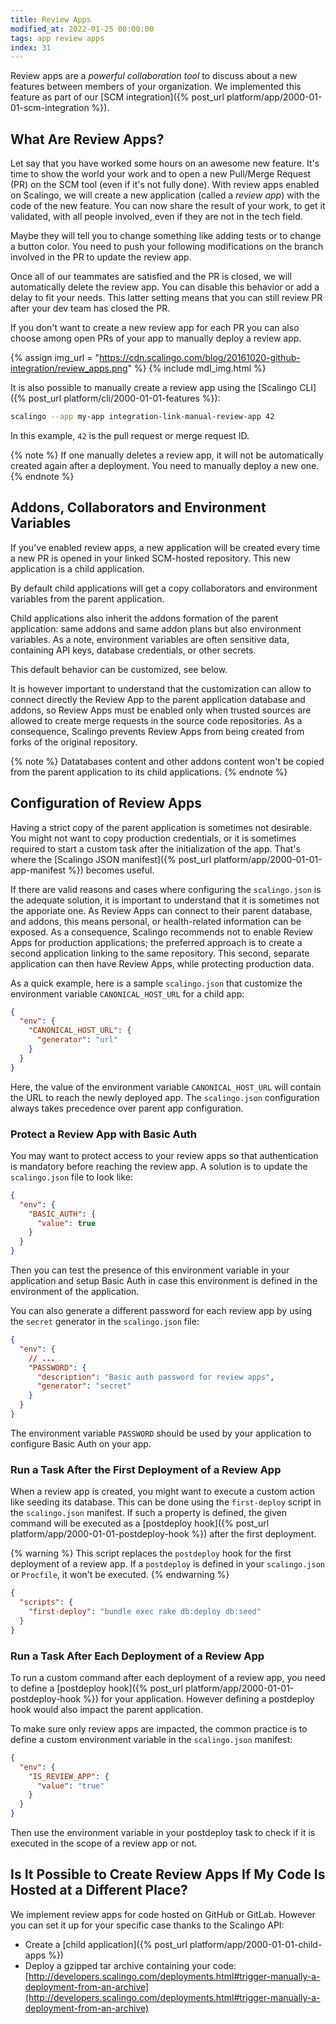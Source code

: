 ```yaml
---
title: Review Apps
modified_at: 2022-01-25 00:00:00
tags: app review apps
index: 31
---
```


Review apps are a *powerful collaboration tool* to discuss about a new features
between members of your organization. We implemented this feature as part of
our [SCM integration]({% post_url platform/app/2000-01-01-scm-integration
%}).

## What Are Review Apps?

Let say that you have worked some hours on an awesome new feature. It's time to
show the world your work and to open a new Pull/Merge Request (PR) on the SCM
tool (even if it's not fully done). With review apps enabled on Scalingo, we
will create a new application (called a _review app_) with the code of the new
feature. You can now share the result of your work, to get it validated, with
all people involved, even if they are not in the tech field.

Maybe they will tell you to change something like adding tests or to change a
button color. You need to push your following modifications on the branch
involved in the PR to update the review app.

Once all of our teammates are satisfied and the PR is closed, we will
automatically delete the review app. You can disable this behavior or add a
delay to fit your needs. This latter setting means that you can still review PR
after your dev team has closed the PR.

If you don't want to create a new review app for each PR you can also choose
among open PRs of your app to manually deploy a review app.

{% assign img_url = "https://cdn.scalingo.com/blog/20161020-github-integration/review_apps.png" %}
{% include mdl_img.html %}

It is also possible to manually create a review app using the [Scalingo CLI]({% post_url platform/cli/2000-01-01-features %}):

```sh
scalingo --app my-app integration-link-manual-review-app 42
```

In this example, `42` is the pull request or merge request ID.

{% note %}
If one manually deletes a review app, it will not be automatically created again after a deployment. You need to manually deploy a new one.
{% endnote %}

## Addons, Collaborators and Environment Variables

If you've enabled review apps, a new application will be created every time a
new PR is opened in your linked SCM-hosted repository. This new
application is a child application.

By default child applications will get a copy
collaborators and environment variables from the parent application.

Child applications also inherit the addons formation of the parent application: same addons and same addon plans but also environment variables. As a note, environment variables are often sensitive data, containing API keys, database credentials, or other secrets.

This default behavior can be customized, see below.

It is however important to understand that the customization can allow to connect directly the Review App to the parent application database and addons, so Review Apps must be enabled only when trusted sources are allowed to create merge requests in the source code repositories. As a consequence, Scalingo prevents Review Apps from being created from forks of the original repository.

{% note %}
Datatabases content and other addons content won't be copied from the parent application to its child applications.
{% endnote %}



## Configuration of Review Apps

Having a strict copy of the parent application is sometimes not desirable. You
might not want to copy production credentials, or it is sometimes required to
start a custom task after the initialization of the app. That's where the [Scalingo
JSON manifest]({% post_url platform/app/2000-01-01-app-manifest %}) becomes useful.

If there are valid reasons and cases where configuring the `scalingo.json` is the adequate solution, it is important to understand that it is sometimes not the apporiate one. As Review Apps can connect to their parent database, and addons, this means personal, or health-related information can be exposed. As a consequence, Scalingo recommends not to enable Review Apps for production applications; the preferred approach is to create a second application linking to the same repository. This second, separate application can then have Review Apps, while protecting production data.

As a quick example, here is a sample `scalingo.json` that customize the
environment variable `CANONICAL_HOST_URL` for a child app:

```json
{
  "env": {
    "CANONICAL_HOST_URL": {
      "generator": "url"
    }
  }
}
```

Here, the value of the environment variable `CANONICAL_HOST_URL` will contain
the URL to reach the newly deployed app. The `scalingo.json` configuration
always takes precedence over parent app configuration.

### Protect a Review App with Basic Auth

You may want to protect access to your review apps so that authentication is
mandatory before reaching the review app. A solution is to update the
`scalingo.json` file to look like:

```json
{
  "env": {
    "BASIC_AUTH": {
      "value": true
    }
  }
}
```

Then you can test the presence of this environment variable in your application
and setup Basic Auth in case this environment is defined in the environment of
the application.

You can also generate a different password for each review app by using the
`secret` generator in the `scalingo.json` file:

```json
{
  "env": {
    // ...
    "PASSWORD": {
      "description": "Basic auth password for review apps",
      "generator": "secret"
    }
  }
}
```

The environment variable `PASSWORD` should be used by your application to
configure Basic Auth on your app.

### Run a Task After the First Deployment of a Review App

When a review app is created, you might want to execute a custom action like
seeding its database. This can be done using the `first-deploy` script in the
`scalingo.json` manifest. If such a property is defined, the given command will
be executed as a [postdeploy hook]({% post_url
platform/app/2000-01-01-postdeploy-hook %}) after the first deployment.

{% warning %}
This script replaces the `postdeploy` hook for the first deployment of a review
app. If a `postdeploy` is defined in your `scalingo.json` or `Procfile`, it
won't be executed.
{% endwarning %}

```json
{
  "scripts": {
    "first-deploy": "bundle exec rake db:deploy db:seed"
  }
}
```

### Run a Task After Each Deployment of a Review App

To run a custom command after each deployment of a review app, you need to
define a [postdeploy hook]({% post_url platform/app/2000-01-01-postdeploy-hook
%}) for your application. However defining a postdeploy hook would also
impact the parent application.

To make sure only review apps are impacted, the common practice is to define a
custom environment variable in the `scalingo.json` manifest:

```json
{
  "env": {
    "IS_REVIEW_APP": {
      "value": "true"
    }
  }
}
```

Then use the environment variable in your postdeploy task to check if it is
executed in the scope of a review app or not.

## Is It Possible to Create Review Apps If My Code Is Hosted at a Different Place?

We implement review apps for code hosted on GitHub or GitLab. However you can
set it up for your specific case thanks to the Scalingo API:

* Create a [child application]({% post_url platform/app/2000-01-01-child-apps %})
* Deploy a gzipped tar archive containing your code:
[http://developers.scalingo.com/deployments.html#trigger-manually-a-deployment-from-an-archive](http://developers.scalingo.com/deployments.html#trigger-manually-a-deployment-from-an-archive)
